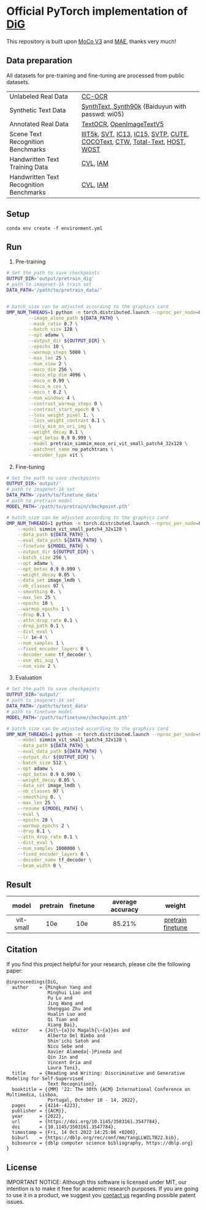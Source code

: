# Official PyTorch implementation of [DiG](https://arxiv.org/pdf/2207.00193)

This repository is built upon [MoCo V3](https://github.com/facebookresearch/moco-v3) and [MAE](https://github.com/pengzhiliang/MAE-pytorch), thanks very much!

## Data preparation
All datasets for pre-training and fine-tuning are processed from public datasets.

<table>
<tbody>
  <tr>
    <td>Unlabeled Real Data</td>
    <td><a href="https://1drv.ms/u/s!AgwG2MwdV23ckOhflPF53mo6a3lpsQ?e=6hoJv5" target="_blank" rel="noopener noreferrer">CC-OCR</a></td>
  </tr>
  <tr>
    <td>Synthetic Text Data</td>
    <td><a href="https://pan.baidu.com/s/1BMYb93u4gW_3GJdjBWSCSw&shfl=sharepset" target="_blank" rel="noopener noreferrer">SynthText, Synth90k</a> (Baiduyun with passwd: wi05)</td>
  </tr>
  <tr>
    <td>Annotated Real Data</td>
    <td><a href="https://1drv.ms/u/s!AgwG2MwdV23ckOdQdd4YekGsOUXGbw?e=qlbQRT" target="_blank" rel="noopener noreferrer">TextOCR</a>, <a href="https://1drv.ms/u/s!AgwG2MwdV23ckOdRteE0zcxINnlfJA?e=1iW92G" target="_blank" rel="noopener noreferrer">OpenImageTextV5</a></td>
  </tr>
  <tr>
    <td>Scene Text Recognition Benchmarks</td>
    <td><a href="https://1drv.ms/u/s!AgwG2MwdV23ckOhvBLdfDlYLNJaiIw?e=vh9krZ" target="_blank" rel="noopener noreferrer">IIIT5k</a>, <a href="https://1drv.ms/u/s!AgwG2MwdV23ckOhyQn60SzFI97IAeQ?e=Pk8rlZ" target="_blank" rel="noopener noreferrer">SVT</a>, <a href="https://1drv.ms/u/s!AgwG2MwdV23ckOhsX6uSXU9yLqjeoA?e=bes8bp" target="_blank" rel="noopener noreferrer">IC13</a>, <a href="https://1drv.ms/u/s!AgwG2MwdV23ckOhuy6ebkDhU3i5vcQ?e=t1XQN6" target="_blank" rel="noopener noreferrer">IC15</a>, <a href="https://1drv.ms/u/s!AgwG2MwdV23ckOhzwW9jeK0zajRwiA?e=ibLDvC" target="_blank" rel="noopener noreferrer">SVTP</a>, <a href="https://1drv.ms/u/s!AgwG2MwdV23ckOhq0MJ4-jHDq9gFaw?e=uaxaEX" target="_blank" rel="noopener noreferrer">CUTE</a>, <a href="https://1drv.ms/u/s!AgwG2MwdV23ckOhoiwC5wf4eC9kYoQ?e=oXzZNF" target="_blank" rel="noopener noreferrer">COCOText</a>, <a href="https://1drv.ms/u/s!AgwG2MwdV23ckOhp6ddoyLetHu2yaA?e=qTdZEc" target="_blank" rel="noopener noreferrer">CTW</a>, <a href="https://1drv.ms/u/s!AgwG2MwdV23ckOh02A7vn9kfCmuYjg?e=kkxmf6" target="_blank" rel="noopener noreferrer">Total-Text</a>, <a href="https://1drv.ms/u/s!AgwG2MwdV23ckOhw2Aj0lquBf3eGzA?e=pcFEth" target="_blank" rel="noopener noreferrer">HOST</a>, <a href="https://1drv.ms/u/s!AgwG2MwdV23ckOhxVi_7kppEkFMz2A?e=lKYfUY" target="_blank" rel="noopener noreferrer">WOST</a></td>
  </tr>
  <tr>
    <td>Handwritten Text Training Data</td>
    <td><a href="https://1drv.ms/u/s!AgwG2MwdV23ckOk19H2ZZLnzyGAf2g?e=w2WhRW" target="_blank" rel="noopener noreferrer">CVL</a>, <a href="https://1drv.ms/u/s!AgwG2MwdV23ckOh2pA6j5AL0Z0sVxQ?e=uNittd" target="_blank" rel="noopener noreferrer">IAM</a></td>
  </tr>
  <tr>
    <td>Handwritten Text Recognition Benchmarks</td>
    <td><a href="https://1drv.ms/u/s!AgwG2MwdV23ckOh4TIU1rmbcMSI2kg?e=jayq60" target="_blank" rel="noopener noreferrer">CVL</a>, <a href="https://1drv.ms/u/s!AgwG2MwdV23ckOh7VJ8vmfd7S_asCw?e=kdELCq" target="_blank" rel="noopener noreferrer">IAM</a></td>
  </tr>
</tbody>
</table>

## Setup

```
conda env create -f environment.yml
```

## Run
1. Pre-training
```bash
# Set the path to save checkpoints
OUTPUT_DIR='output/pretrain_dig'
# path to imagenet-1k train set
DATA_PATH='/path/to/pretrain_data/'


# batch_size can be adjusted according to the graphics card
OMP_NUM_THREADS=1 python -m torch.distributed.launch --nproc_per_node=8 run_mae_pretraining_moco.py \
        --image_alone_path ${DATA_PATH} \
        --mask_ratio 0.7 \
        --batch_size 128 \
        --opt adamw \
        --output_dir ${OUTPUT_DIR} \
        --epochs 10 \
        --warmup_steps 5000 \
        --max_len 25 \
        --num_view 2 \
        --moco_dim 256 \
        --moco_mlp_dim 4096 \
        --moco_m 0.99 \
        --moco_m_cos \
        --moco_t 0.2 \
        --num_windows 4 \
        --contrast_warmup_steps 0 \
        --contrast_start_epoch 0 \
        --loss_weight_pixel 1. \
        --loss_weight_contrast 0.1 \
        --only_mim_on_ori_img \
        --weight_decay 0.1 \
        --opt_betas 0.9 0.999 \
        --model pretrain_simmim_moco_ori_vit_small_patch4_32x128 \
        --patchnet_name no_patchtrans \
        --encoder_type vit \
```

2. Fine-tuning
```bash
# Set the path to save checkpoints
OUTPUT_DIR='output/'
# path to imagenet-1k set
DATA_PATH='/path/to/finetune_data'
# path to pretrain model
MODEL_PATH='/path/to/pretrain/checkpoint.pth'

# batch_size can be adjusted according to the graphics card
OMP_NUM_THREADS=1 python -m torch.distributed.launch --nproc_per_node=8 --master_port 10041 run_class_finetuning.py \
    --model simmim_vit_small_patch4_32x128 \
    --data_path ${DATA_PATH} \
    --eval_data_path ${DATA_PATH} \
    --finetune ${MODEL_PATH} \
    --output_dir ${OUTPUT_DIR} \
    --batch_size 256 \
    --opt adamw \
    --opt_betas 0.9 0.999 \
    --weight_decay 0.05 \
    --data_set image_lmdb \
    --nb_classes 97 \
    --smoothing 0. \
    --max_len 25 \
    --epochs 10 \
    --warmup_epochs 1 \
    --drop 0.1 \
    --attn_drop_rate 0.1 \
    --drop_path 0.1 \
    --dist_eval \
    --lr 1e-4 \
    --num_samples 1 \
    --fixed_encoder_layers 0 \
    --decoder_name tf_decoder \
    --use_abi_aug \
    --num_view 2 \
```

3. Evaluation
```bash
# Set the path to save checkpoints
OUTPUT_DIR='output/'
# path to imagenet-1k set
DATA_PATH='/path/to/test_data'
# path to finetune model
MODEL_PATH='/path/to/finetune/checkpoint.pth'

# batch_size can be adjusted according to the graphics card
OMP_NUM_THREADS=1 python -m torch.distributed.launch --nproc_per_node=$opt_nproc_per_node --master_port 10040 run_class_finetuning.py \
    --model simmim_vit_small_patch4_32x128 \
    --data_path ${DATA_PATH} \
    --eval_data_path ${DATA_PATH} \
    --output_dir ${OUTPUT_DIR} \
    --batch_size 512 \
    --opt adamw \
    --opt_betas 0.9 0.999 \
    --weight_decay 0.05 \
    --data_set image_lmdb \
    --nb_classes 97 \
    --smoothing 0. \
    --max_len 25 \
    --resume ${MODEL_PATH} \
    --eval \
    --epochs 20 \
    --warmup_epochs 2 \
    --drop 0.1 \
    --attn_drop_rate 0.1 \
    --dist_eval \
    --num_samples 1000000 \
    --fixed_encoder_layers 0 \
    --decoder_name tf_decoder \
    --beam_width 0 \
```

## Result

|   model  | pretrain | finetune | average accuracy | weight |
|:--------:|:--------:|:--------:|:--------:| :--------:|
| vit-small |   10e   |   10e   |   85.21%  | [pretrain](https://1drv.ms/u/s!AgwG2MwdV23ckOhlLmStGZ03RSQLMA?e=WN9fJ9) [finetune](https://1drv.ms/u/s!AgwG2MwdV23ckOhm29tonOUPja4yXQ?e=ed3Cfs)|


## Citation
If you find this project helpful for your research, please cite the following paper:

```
@inproceedings{DiG,
  author    = {Mingkun Yang and
               Minghui Liao and
               Pu Lu and
               Jing Wang and
               Shenggao Zhu and
               Hualin Luo and
               Qi Tian and
               Xiang Bai},
  editor    = {Jo{\~{a}}o Magalh{\~{a}}es and
               Alberto Del Bimbo and
               Shin'ichi Satoh and
               Nicu Sebe and
               Xavier Alameda{-}Pineda and
               Qin Jin and
               Vincent Oria and
               Laura Toni},
  title     = {Reading and Writing: Discriminative and Generative Modeling for Self-Supervised
               Text Recognition},
  booktitle = {{MM} '22: The 30th {ACM} International Conference on Multimedia, Lisboa,
               Portugal, October 10 - 14, 2022},
  pages     = {4214--4223},
  publisher = {{ACM}},
  year      = {2022},
  url       = {https://doi.org/10.1145/3503161.3547784},
  doi       = {10.1145/3503161.3547784},
  timestamp = {Fri, 14 Oct 2022 14:25:06 +0200},
  biburl    = {https://dblp.org/rec/conf/mm/YangLLWZLTB22.bib},
  bibsource = {dblp computer science bibliography, https://dblp.org}
}
```

## License
IMPORTANT NOTICE: Although this software is licensed under MIT, our intention is to make it free for academic research purposes. If you are going to use it in a product, we suggest you [contact us](xbai@hust.edu.cn) regarding possible patent issues.